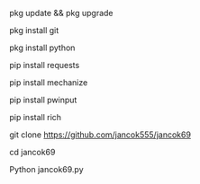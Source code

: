 pkg update && pkg upgrade

pkg install git

pkg install python

pip install requests

pip install mechanize

pip install pwinput

pip install rich

git clone https://github.com/jancok555/jancok69

cd jancok69

Python jancok69.py
